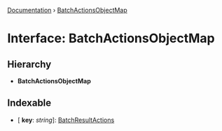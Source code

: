 [Documentation](../README.md) › [BatchActionsObjectMap](batchactionsobjectmap.md)

# Interface: BatchActionsObjectMap

## Hierarchy

* **BatchActionsObjectMap**

## Indexable

* \[ **key**: *string*\]: [BatchResultActions](batchresultactions.md)
